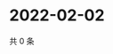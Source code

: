 # 2022-02-02

共 0 条

<!-- BEGIN WEIBO -->
<!-- 最后更新时间 Wed Feb 02 2022 18:15:07 GMT+0800 (China Standard Time) -->

<!-- END WEIBO -->
